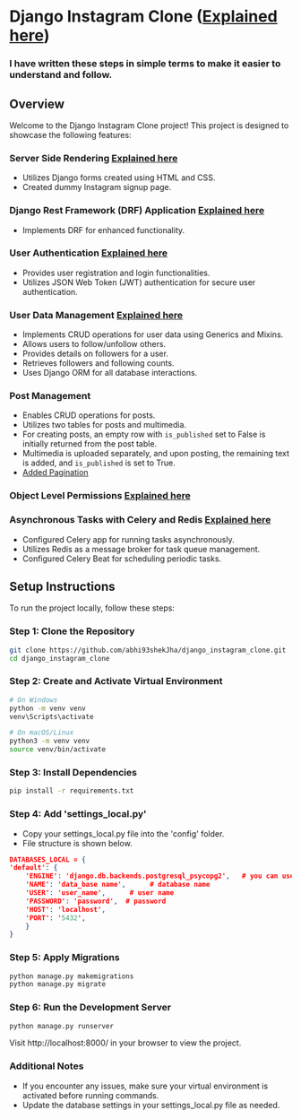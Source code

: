 # Django Instagram Clone ([Explained here](django_notes/dango_basics.md))

### I have written these steps in simple terms to make it easier to understand and follow.

## Overview

Welcome to the Django Instagram Clone project! This project is designed to showcase the following features:

### Server Side Rendering [Explained here](django_notes/django_forms_ServerSideRendering.md)

- Utilizes Django forms created using HTML and CSS.
- Created dummy Instagram signup page.

### Django Rest Framework (DRF) Application [Explained here](django_notes/api_notes.md)

- Implements DRF for enhanced functionality.

### User Authentication [Explained here](django_notes/login_notes.md)

- Provides user registration and login functionalities.
- Utilizes JSON Web Token (JWT) authentication for secure user authentication.

### User Data Management [Explained here](django_notes/follower_model_using_mixin.md)

- Implements CRUD operations for user data using Generics and Mixins.
- Allows users to follow/unfollow others.
- Provides details on followers for a user.
- Retrieves followers and following counts.
- Uses Django ORM for all database interactions.

### Post Management

- Enables CRUD operations for posts.
- Utilizes two tables for posts and multimedia.
- For creating posts, an empty row with `is_published` set to False is initially returned from the post table.
- Multimedia is uploaded separately, and upon posting, the remaining text is added, and `is_published` is set to True.
- [Added Pagination](django_notes/pagination.md)

### Object Level Permissions [Explained here](django_notes/permissions_django.md)

### Asynchronous Tasks with Celery and Redis [Explained here](django_notes/celery_and_redis.md)

- Configured Celery app for running tasks asynchronously.
- Utilizes Redis as a message broker for task queue management.
- Configured Celery Beat for scheduling periodic tasks.



## Setup Instructions

To run the project locally, follow these steps:


### Step 1: Clone the Repository
```bash
git clone https://github.com/abhi93shekJha/django_instagram_clone.git
cd django_instagram_clone
```

### Step 2: Create and Activate Virtual Environment
```bash
# On Windows
python -m venv venv
venv\Scripts\activate

# On macOS/Linux
python3 -m venv venv
source venv/bin/activate
```
    
### Step 3: Install Dependencies
```bash
pip install -r requirements.txt
```

### Step 4: Add 'settings_local.py'
- Copy your settings_local.py file into the 'config' folder.
- File structure is shown below.
```json
DATABASES_LOCAL = {
'default': {
    'ENGINE': 'django.db.backends.postgresql_psycopg2',   # you can use your own database
    'NAME': 'data_base name',      # database name
    'USER': 'user_name',      # user name
    'PASSWORD': 'password',  # password
    'HOST': 'localhost',
    'PORT': '5432',
    }
}
```
### Step 5: Apply Migrations
```bash
python manage.py makemigrations
python manage.py migrate
```
### Step 6: Run the Development Server
```bash
python manage.py runserver
```

Visit http://localhost:8000/ in your browser to view the project.

### Additional Notes
- If you encounter any issues, make sure your virtual environment is activated before running commands.
- Update the database settings in your settings_local.py file as needed.



